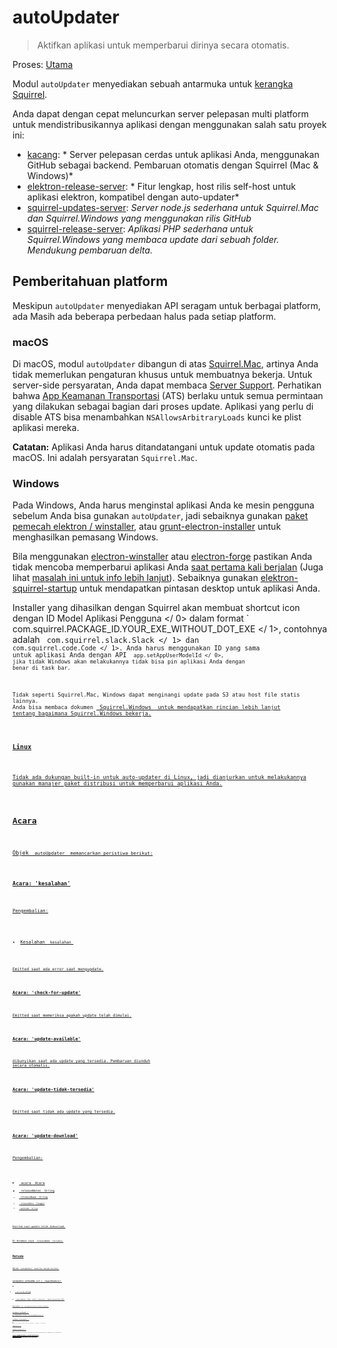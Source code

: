 # autoUpdater

> Aktifkan aplikasi untuk memperbarui dirinya secara otomatis.

Proses: [Utama](../glossary.md#main-process)

Modul `autoUpdater` menyediakan sebuah antarmuka untuk [kerangka Squirrel](https://github.com/Squirrel).

Anda dapat dengan cepat meluncurkan server pelepasan multi platform untuk mendistribusikannya aplikasi dengan menggunakan salah satu proyek ini:

* [kacang](https://github.com/GitbookIO/nuts): * Server pelepasan cerdas untuk aplikasi Anda, menggunakan GitHub sebagai backend. Pembaruan otomatis dengan Squirrel (Mac & Windows)*
* [elektron-release-server](https://github.com/ArekSredzki/electron-release-server): * Fitur lengkap, host rilis self-host untuk aplikasi elektron, kompatibel dengan auto-updater*
* [squirrel-updates-server](https://github.com/Aluxian/squirrel-updates-server): *Server node.js sederhana untuk Squirrel.Mac dan Squirrel.Windows yang menggunakan rilis GitHub*
* [squirrel-release-server](https://github.com/Arcath/squirrel-release-server): *Aplikasi PHP sederhana untuk Squirrel.Windows yang membaca update dari sebuah folder. Mendukung pembaruan delta.*

## Pemberitahuan platform

Meskipun `autoUpdater` menyediakan API seragam untuk berbagai platform, ada Masih ada beberapa perbedaan halus pada setiap platform.

### macOS

Di macOS, modul `autoUpdater` dibangun di atas [Squirrel.Mac](https://github.com/Squirrel/Squirrel.Mac), artinya Anda tidak memerlukan pengaturan khusus untuk membuatnya bekerja. Untuk server-side persyaratan, Anda dapat membaca [Server Support](https://github.com/Squirrel/Squirrel.Mac#server-support). Perhatikan bahwa [App Keamanan Transportasi](https://developer.apple.com/library/content/documentation/General/Reference/InfoPlistKeyReference/Articles/CocoaKeys.html#//apple_ref/doc/uid/TP40009251-SW35) (ATS) berlaku untuk semua permintaan yang dilakukan sebagai bagian dari proses update. Aplikasi yang perlu di disable ATS bisa menambahkan `NSAllowsArbitraryLoads` kunci ke plist aplikasi mereka.

**Catatan:** Aplikasi Anda harus ditandatangani untuk update otomatis pada macOS. Ini adalah persyaratan `Squirrel.Mac`.

### Windows

Pada Windows, Anda harus menginstal aplikasi Anda ke mesin pengguna sebelum Anda bisa gunakan `autoUpdater`, jadi sebaiknya gunakan [paket pemecah elektron / winstaller](https://github.com/electron/windows-installer),  atau [grunt-electron-installer](https://github.com/electron/grunt-electron-installer) untuk menghasilkan pemasang Windows.</p> 

Bila menggunakan [electron-winstaller](https://github.com/electron/windows-installer) atau [electron-forge](https://github.com/electron-userland/electron-forge) pastikan Anda tidak mencoba memperbarui aplikasi Anda [saat pertama kali berjalan](https://github.com/electron/windows-installer#handling-squirrel-events) (Juga lihat [masalah ini untuk info lebih lanjut](https://github.com/electron/electron/issues/7155)). Sebaiknya gunakan [elektron-squirrel-startup](https://github.com/mongodb-js/electron-squirrel-startup) untuk mendapatkan pintasan desktop untuk aplikasi Anda.

Installer yang dihasilkan dengan Squirrel akan membuat shortcut icon dengan  ID Model Aplikasi Pengguna </ 0> dalam format ` com.squirrel.PACKAGE_ID.YOUR_EXE_WITHOUT_DOT_EXE </ 1>, contohnya adalah
<code> com.squirrel.slack.Slack </ 1> dan <code> com.squirrel.code.Code </ 1>. Anda harus menggunakan
ID yang sama untuk aplikasi Anda dengan API <code> app.setAppUserModelId </ 0>, jika tidak Windows akan melakukannya
tidak bisa pin aplikasi Anda dengan benar di task bar.</p>

<p>Tidak seperti Squirrel.Mac, Windows dapat menginangi update pada S3 atau host file statis lainnya.
Anda bisa membaca dokumen <a href="https://github.com/Squirrel/Squirrel.Windows"> Squirrel.Windows </ 0> untuk mendapatkan rincian lebih lanjut
tentang bagaimana Squirrel.Windows bekerja.</p>

<h3>Linux</h3>

<p>Tidak ada dukungan built-in untuk auto-updater di Linux, jadi dianjurkan untuk melakukannya
gunakan manajer paket distribusi untuk memperbarui aplikasi Anda.</p>

<h2>Acara</h2>

<p>Objek <code> autoUpdater </ 0> memancarkan peristiwa berikut:</p>

<h3>Acara: 'kesalahan'</h3>

<p>Pengembalian:</p>

<ul>
<li>Kesalahan <code> kesalahan </ 0></li>
</ul>

<p>Emitted saat ada error saat mengupdate.</p>

<h3>Acara: 'check-for-update'</h3>

<p>Emitted saat memeriksa apakah update telah dimulai.</p>

<h3>Acara: 'update-available'</h3>

<p>dibunyikan saat ada update yang tersedia. Pembaruan diunduh
secara otomatis.</p>

<h3>Acara: 'update-tidak-tersedia'</h3>

<p>Emitted saat tidak ada update yang tersedia.</p>

<h3>Acara: 'update-download'</h3>

<p>Pengembalian:</p>

<ul>
<li><code> acara </ 0> Acara</li>
<li><code> releaseNotes </ 0> String</li>
<li><code> releaseName </ 0> String</li>
<li><code> releaseDate </ 0> Tanggal</li>
<li><code> updateURL </ 0> String</li>
</ul>

<p>Emitted saat update telah didownload.</p>

<p>Di Windows saja <code> releaseName </ 0> tersedia.</p>

<h2>Metode</h2>

<p>Objek <code> autoUpdater </ 0> memiliki metode berikut:</p>

<h3><code>autoUpdater.setFeedURL (url [, requestHeaders])`</h3> 

* ` url </ 0> String</li>
<li><code> requestHeader </ 0> Objek <em> macOS </ 1> (opsional) - header permintaan HTTP.</li>
</ul>

<p>Menetapkan <code> url </ 0> dan menginisialisasi updater otomatis.</p>

<h3><code>autoUpdater.getFeedURL ()`</h3> 
    Mengembalikan ` String </ 0> - URL feed pembaruan saat ini.</p>

<h3><code>autoUpdater.checkForUpdates ()`</h3> 
    
    Meminta server apakah ada update. Anda harus menghubungi ` setFeedURL </ 0> sebelumnya
menggunakan API ini</p>

<h3><code>autoUpdater.quitAndInstall ()`</h3> 
    
    Aktifkan ulang aplikasi dan instal pembaruan setelah diunduh. Saya t seharusnya hanya dipanggil setelah  update-download </ 0> telah dipancarkan.</p>

<p><strong> Catatan: </ 0> <code> autoUpdater.quitAndInstall () </ 1> akan menutup semua jendela aplikasi
pertama dan hanya memancarkan <code> sebelum-berhenti </ 1> pada <code> aplikasi </ 1> setelah itu. Ini berbeda
dari urutan kejadian berhenti normal.</p>